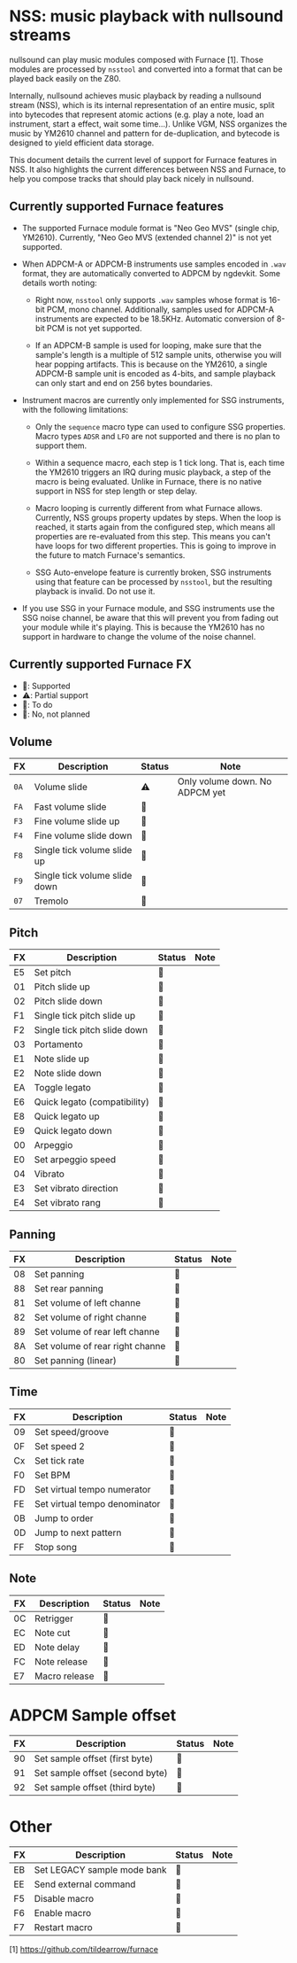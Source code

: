 # NSS: music playback with nullsound streams

nullsound can play music modules composed with Furnace [1]. Those modules are processed by `nsstool` and converted into a format that can be played back easily on the Z80.

Internally, nullsound achieves music playback by reading a nullsound stream (NSS), which is its internal representation of an entire music, split into bytecodes that represent atomic actions (e.g. play a note, load an instrument, start a effect, wait some time...). Unlike VGM, NSS organizes the music by YM2610 channel and pattern for de-duplication, and bytecode is designed to yield efficient data storage.

This document details the current level of support for Furnace features in NSS. It also highlights the current differences between NSS and Furnace, to help you compose tracks that should play back nicely in nullsound.


## Currently supported Furnace features

* The supported Furnace module format is "Neo Geo MVS" (single chip, YM2610). Currently, "Neo Geo MVS (extended channel 2)" is not yet supported.

* When ADPCM-A or ADPCM-B instruments use samples encoded in `.wav` format, they are automatically converted to ADPCM by ngdevkit. Some details worth noting:

  - Right now, `nsstool` only supports `.wav` samples whose format is 16-bit PCM, mono channel. Additionally, samples used for ADPCM-A instruments are expected to be 18.5KHz. Automatic conversion of 8-bit PCM is not yet supported.

  - If an ADPCM-B sample is used for looping, make sure that the sample's length is a multiple of 512 sample units, otherwise you will hear popping artifacts. This is because on the YM2610, a single ADPCM-B sample unit is encoded as 4-bits, and sample playback can only start and end on 256 bytes boundaries.

* Instrument macros are currently only implemented for SSG instruments, with the following limitations:

  - Only the `sequence` macro type can used to configure SSG properties. Macro types `ADSR` and `LFO` are not supported and there is no plan to support them.

  - Within a sequence macro, each step is 1 tick long. That is, each time the YM2610 triggers an IRQ during music playback, a step of the macro is being evaluated. Unlike in Furnace, there is no native support in NSS for step length or step delay.
  - Macro looping is currently different from what Furnace allows. Currently, NSS groups property updates by steps. When the loop is reached, it starts again from the configured step, which means all properties are re-evaluated from this step. This means you can't have loops for two different properties. This is going to improve in the future to match Furnace's semantics.

  - SSG Auto-envelope feature is currently broken, SSG instruments using that feature can be processed by `nsstool`, but the resulting playback is invalid. Do not use it.

* If you use SSG in your Furnace module, and SSG instruments use the SSG noise channel, be aware that this will prevent you from fading out your module while it's playing. This is because the YM2610 has no support in hardware to change the volume of the noise channel.


## Currently supported Furnace FX

- 💚: Supported
- ⚠️: Partial support
- 💜: To do
- 🚫: No, not planned


## Volume

| FX   | Description                   | Status | Note                           |
|------|-------------------------------|--------|--------------------------------|
| `0A` | Volume slide                  | ⚠️      | Only volume down. No ADPCM yet |
| `FA` | Fast volume slide             | 💜     |                                |
| `F3` | Fine volume slide up          | 💜     |                                |
| `F4` | Fine volume slide down        | 💜     |                                |
| `F8` | Single tick volume slide up   | 💜     |                                |
| `F9` | Single tick volume slide down | 💜     |                                |
| `07` | Tremolo                       | 💜     |                                |


## Pitch

| FX | Description                  | Status | Note |
|----|------------------------------|--------|------|
| E5 | Set pitch                    | 💚     |      |
| 01 | Pitch slide up               | 💚     |      |
| 02 | Pitch slide down             | 💚     |      |
| F1 | Single tick pitch slide up   | 💜     |      |
| F2 | Single tick pitch slide down | 💜     |      |
| 03 | Portamento                   | 💚     |      |
| E1 | Note slide up                | 💚     |      |
| E2 | Note slide down              | 💚     |      |
| EA | Toggle legato                | 💜     |      |
| E6 | Quick legato (compatibility) | 🚫     |      |
| E8 | Quick legato up              | 🚫     |      |
| E9 | Quick legato down            | 🚫     |      |
| 00 | Arpeggio                     | 💜     |      |
| E0 | Set arpeggio speed           | 💜     |      |
| 04 | Vibrato                      | 💚     |      |
| E3 | Set vibrato direction        | 🚫     |      |
| E4 | Set vibrato rang             | 🚫     |      |


## Panning

| FX | Description                     | Status | Note |
|----|---------------------------------|--------|------|
| 08 | Set panning                     | 💚     |      |
| 88 | Set rear panning                | 🚫     |      |
| 81 | Set volume of left channe       | 🚫     |      |
| 82 | Set volume of right channe      | 🚫     |      |
| 89 | Set volume of rear left channe  | 🚫     |      |
| 8A | Set volume of rear right channe | 🚫     |      |
| 80 | Set panning (linear)            | 💚     |      |


## Time

| FX | Description                   | Status | Note |
|----|-------------------------------|--------|------|
| 09 | Set speed/groove              | 💚     |      |
| 0F | Set speed 2                   | 💚     |      |
| Cx | Set tick rate                 | 🚫     |      |
| F0 | Set BPM                       | 🚫     |      |
| FD | Set virtual tempo numerator   | 🚫     |      |
| FE | Set virtual tempo denominator | 🚫     |      |
| 0B | Jump to order                 | 💚     |      |
| 0D | Jump to next pattern          | 💜     |      |
| FF | Stop song                     | 💚     |      |


## Note

| FX | Description   | Status | Note |
|----|---------------|--------|------|
| 0C | Retrigger     | 💚     |      |
| EC | Note cut      | 💚     |      |
| ED | Note delay    | 💚     |      |
| FC | Note release  | 💜     |      |
| E7 | Macro release | 🚫     |      |


# ADPCM Sample offset

| FX | Description                     | Status | Note |
|----|---------------------------------|--------|------|
| 90 | Set sample offset (first byte)  | 💜     |      |
| 91 | Set sample offset (second byte) | 💜     |      |
| 92 | Set sample offset (third byte)  | 💜     |      |


# Other

| FX | Description                 | Status | Note |
|----|-----------------------------|--------|------|
| EB | Set LEGACY sample mode bank | 🚫     |      |
| EE | Send external command       | 💜     |      |
| F5 | Disable macro               | 🚫     |      |
| F6 | Enable macro                | 🚫     |      |
| F7 | Restart macro               | 🚫     |      |



[1] https://github.com/tildearrow/furnace
